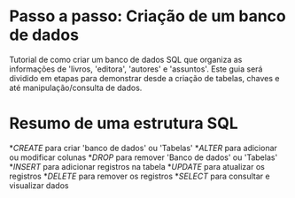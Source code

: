 # Passo a passo: Criação de um banco de dados
Tutorial de como criar um banco de dados SQL que organiza as informações de 'livros, 'editora', 'autores' e 'assuntos'.
Este guia será dividido em etapas para demonstrar desde a criação de tabelas, chaves e até manipulação/consulta de dados.

# Resumo de uma estrutura SQL
*_CREATE_ para criar 'banco de dados' ou 'Tabelas'
*_ALTER_ para adicionar ou modificar colunas
*_DROP_ para remover 'Banco de dados' ou 'Tabelas'
*_INSERT_ para adicionar registros na tabela
*_UPDATE_ para atualizar os registros
*_DELETE_ para remover os registros
*_SELECT_ para consultar e visualizar dados